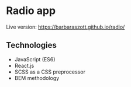 # Radio app

Live version: https://barbaraszott.github.io/radio/

## Technologies

- JavaScript (ES6)
- React.js
- SCSS as a CSS preprocessor
- BEM methodology
